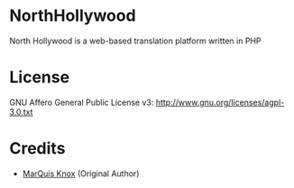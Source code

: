 # NorthHollywood
North Hollywood is a web-based translation platform written in PHP

# License
GNU Affero General Public License v3:  http://www.gnu.org/licenses/agpl-3.0.txt

# Credits
* <a href="https://github.com/MarQuisKnox">MarQuis Knox</a> (Original Author)
